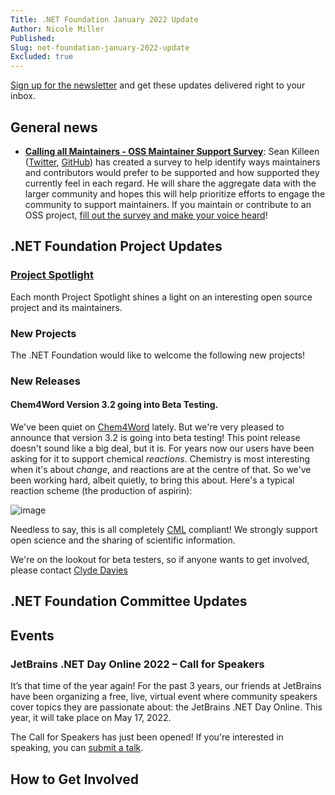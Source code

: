 ```yaml
---
Title: .NET Foundation January 2022 Update
Author: Nicole Miller
Published:
Slug: net-foundation-january-2022-update
Excluded: true
---
```



[Sign up for the newsletter](http://eepurl.com/dhL_qb) and get these updates delivered right to your inbox.

## General news

* [**Calling all Maintainers - OSS Maintainer Support Survey**](https://seankilleen.com/2022/01/announcing-the-net-oss-maintainer-support-survey/): Sean Killeen ([Twitter](https://twitter.com/sjkilleen), [GitHub](https://github.com/SeanKilleen)) has created a survey to help identify ways maintainers and contributors would prefer to be supported and how supported they currently feel in each regard. He will share the aggregate data with the larger community and hopes this will help prioritize efforts to engage the community to support maintainers. If you maintain or contribute to an OSS project, [fill out the survey and make your voice heard](https://seankilleen.com/2022/01/announcing-the-net-oss-maintainer-support-survey/)!


## .NET Foundation Project Updates

### [Project Spotlight](https://dotnetfoundation.org/projects/spotlight)

Each month Project Spotlight shines a light on an interesting open source project and its maintainers. 




### New Projects
The .NET Foundation would like to welcome the following new projects!






### New Releases
#### Chem4Word Version 3.2 going into Beta Testing.
We've been quiet on [Chem4Word](https://www.chem4word.co.uk) lately. But we're very pleased to announce that version 3.2 is going into beta testing! This point release doesn't sound like a big deal, but it is. For years now our users have been asking for it to support chemical _reactions_. Chemistry is most interesting when it's about _change_, and reactions are at the centre of that. So we've been working hard, albeit quietly, to bring this about. Here's a typical reaction scheme (the production of aspirin):
  
![image](https://user-images.githubusercontent.com/10074162/155378501-0f8f7188-5d5d-4d82-912a-7bc5ab83c8ee.png)


Needless to say, this is all completely [CML](https://www.xml-cml.org/) compliant! We strongly support open science and the sharing of scientific information.

We're on the lookout for beta testers, so if anyone wants to get involved, please contact [Clyde Davies](mailto:clyde@chem4word.co.uk?subject=Beta%20Testing)







## .NET Foundation Committee Updates





## Events

### JetBrains .NET Day Online 2022 – Call for Speakers

It’s that time of the year again! For the past 3 years, our friends at JetBrains have been organizing a free, live, virtual event where community speakers cover topics they are passionate about: the JetBrains .NET Day Online. This year, it will take place on May 17, 2022.

The Call for Speakers has just been opened! If you're interested in speaking, you can [submit a talk](https://jb.gg/q4pccp).

## How to Get Involved





